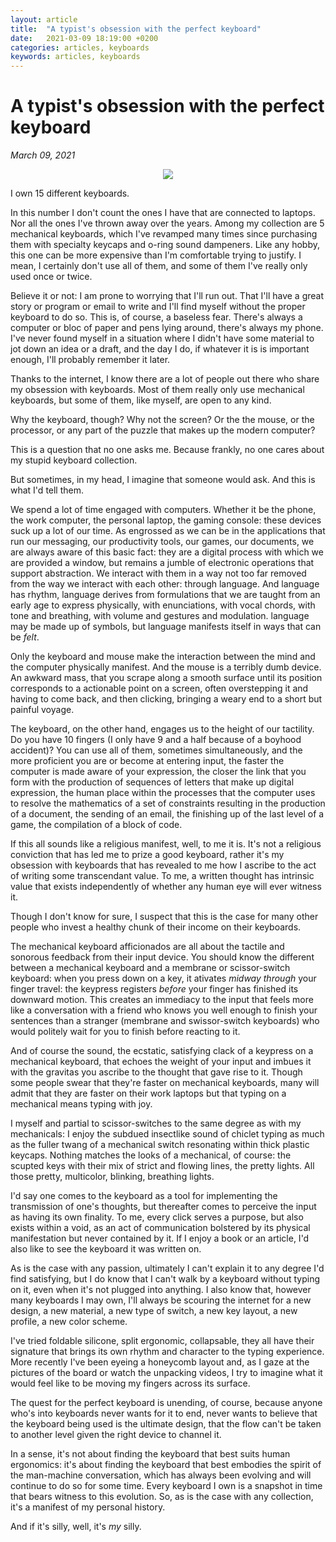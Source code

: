 ```yaml
---
layout: article
title:  "A typist's obsession with the perfect keyboard"
date:   2021-03-09 18:19:00 +0200
categories: articles, keyboards
keywords: articles, keyboards
---
```


# A typist's obsession with the perfect keyboard

_March 09, 2021_

<center><img src="{{ 'images/keyboard1.jpg' | relative_url }}"></center>

I own 15 different keyboards.

In this number I don't count the ones I have that are connected to laptops. Nor all the ones I've thrown away  over the years. Among my collection are 5 mechanical keyboards, which I've revamped many times since purchasing them with specialty keycaps and o-ring sound dampeners. Like any hobby, this one can be more expensive than I'm comfortable trying to justify. I mean, I certainly don't use all of them, and some of them I've really only used once or twice.

Believe it or not: I am prone to worrying that I'll run out. That I'll have a great story or program or email to write and I'll find myself without the proper keyboard to do so. This is, of course, a baseless fear. There's always a computer or bloc of paper and pens lying around, there's always my phone. I've never found myself in a situation where I didn't have some material to jot down an idea or a draft, and the day I do, if whatever it is is important enough, I'll probably remember it later.

Thanks to the internet, I know there are a lot of people out there who share my obsession with keyboards. Most of them really only use mechanical keyboards, but some of them, like myself, are open to any kind.

Why the keyboard, though? Why not the screen? Or the the mouse, or the processor, or any part of the puzzle that makes up the modern computer?

This is a question that no one asks me. Because frankly, no one cares about my stupid keyboard collection.

But sometimes, in my head, I imagine that someone would ask. And this is what I'd tell them.

We spend a lot of time engaged with computers. Whether it be the phone, the work computer, the personal laptop, the gaming console: these devices suck up a lot of our time. As engrossed as we can be in the applications that run our messaging, our productivity tools, our games, our documents, we are always aware of this basic fact: they are a digital process with which we are provided a window, but remains a jumble of electronic operations that support abstraction. We interact with them in a way not too far removed from the way we interact with each other: through language. And language has rhythm, language derives from formulations that we are taught from an early age to express physically, with enunciations, with vocal chords, with tone and breathing, with volume and gestures and modulation. language may be made up of symbols, but language manifests itself in ways that can be _felt_.

Only the keyboard and mouse make the interaction between the mind and the computer physically manifest. And the mouse is a terribly dumb device. An awkward mass, that you scrape along a smooth surface until its position corresponds to a actionable point on a screen, often overstepping it and having to come back, and then clicking, bringing a weary end to a short but painful voyage.

The keyboard, on the other hand, engages us to the height of our tactility. Do you have 10 fingers (I only have 9 and a half because of a boyhood accident)? You can use all of them, sometimes simultaneously, and the more proficient you are or become at entering input, the faster the computer is made aware of your expression, the closer the link that you form with the production of sequences of letters that make up digital expression, the human place within the processes that the computer uses to resolve the mathematics of a set of constraints resulting in the production of a document, the sending of an email, the finishing up of the last level of a game, the compilation of a block of code.

If this all sounds like a religious manifest, well, to me it is. It's not a religious conviction that has led me to prize a good keyboard, rather it's my obsession with keyboards that has revealed to me how I ascribe to the act of writing some transcendant value. To me, a written thought has intrinsic value that exists independently of whether any human eye will ever witness it.

Though I don't know for sure, I suspect that this is the case for many other people who invest a healthy chunk of their income on their keyboards.

The mechanical keyboard afficionados are all about the tactile and sonorous feedback from their input device. You should know the different between a mechanical keyboard and a membrane or scissor-switch keyboard: when you press down on a key, it ativates _midway through_ your finger travel: the keypress registers _before_ your finger has finished its downward motion. This creates an immediacy to the input that feels more like a conversation with a friend who knows you well enough to finish your sentences than a stranger (membrane and swissor-switch keyboards) who would politely wait for you to finish before reacting to it.

And of course the sound, the ecstatic, satisfying clack of a keypress on a mechanical keyboard, that echoes the weight of your input and imbues it with the gravitas you ascribe to the thought that gave rise to it. Though some people swear that they're faster on mechanical keyboards, many will admit that they are faster on their work laptops but that typing on a mechanical means typing with joy.

I myself and partial to scissor-switches to the same degree as with my mechanicals: I enjoy the subdued insectlike sound of chiclet typing as much as the fuller twang of a mechanical switch resonating within thick plastic keycaps. Nothing matches the looks of a mechanical, of course: the scupted keys with their mix of strict and flowing lines, the pretty lights. All those pretty, multicolor, blinking, breathing lights. 

I'd say one comes to the keyboard as a tool for implementing the transmission of one's thoughts, but thereafter comes to perceive the input as having its own finality. To me, every click serves a purpose, but also exists within a void, as an act of communication bolstered by its physical manifestation but never contained by it. If I enjoy a book or an article, I'd also like to see the keyboard it was written on.

As is the case with any passion, ultimately I can't explain it to any degree I'd find satisfying, but I do know that I can't walk by a keyboard without typing on it, even when it's not plugged into anything. I also know that, however many keyboards I may own, I'll always be scouring the internet for a new design, a new material, a new type of switch, a new key layout, a new profile, a new color scheme.

I've tried foldable silicone, split ergonomic, collapsable, they all have their signature that brings its own rhythm and character to the typing experience. More recently I've been eyeing a honeycomb layout and, as I gaze at the pictures of the board or watch the unpacking videos, I try to imagine what it would feel like to be moving my fingers across its surface.

The quest for the perfect keyboard is unending, of course, because anyone who's into keyboards never wants for it to end, never wants to believe that the keyboard being used is the ultimate design, that the flow can't be taken to another level given the right device to channel it.

In a sense, it's not about finding the keyboard that best suits human ergonomics: it's about finding the keyboard that best embodies the spirit of the man-machine conversation, which has always been evolving and will continue to do so for some time. Every keyboard I own is a snapshot in time that bears witness to this evolution. So, as is the case with any collection, it's a manifest of my personal history.

And if it's silly, well, it's _my_ silly.